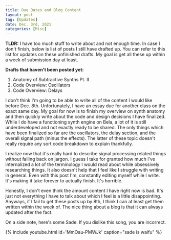 ```yaml
---
title: Due Dates and Blog Content
layout: post
tag: [Updates]
date: Dec. 3rd, 2021
categories: [Misc]
---
```


**TLDR:** I have too much stuff to write about and not enough time. In case I don't finish, below is list of posts I still have drafted up. You can refer to this list for updates on these unfinished drafts. My goal is get all these up within a week of submission day at least.

**Drafts that haven't been posted yet:**
1. Anatomy of Subtractive Synths Pt. II
2. Code Overview: Oscillators
3. Code Overview: Delays

I don't think I'm going to be able to write all of the content I would like before Dec. 8th. Unfortunately, I have an essay due for another class on the exact same day. My goal for now is to finish my overview on synth anatomy and then quickly write about the code and design decisions I have finalized. While I do have a functioning synth engine on Bela, a lot of it is still underdeveloped and not exactly ready to be shared. The only things which have been finalized so far are the oscillators, the delay section, and the overall signal path (minus the effects). The latter of these topic doesn't really require any sort code breakdown to explain thankfully.

I realize now that it's really hard to describe signal processing related things without falling back on jargon. I guess I take for granted how much I've internalized a lot of the terminology I would read about while obsessively researching things. It also doesn't help that I feel like I struggle with writing in general. Even with this post I'm, constantly editing myself while I write. It's making it take forever to actually finish. It's horrible.

Honestly, I don't even think the amount content I have right now is bad. It's just not everything I have to talk about which I feel is a little disappointing. Anyways, if I fail to get these posts up by 8th, I think I can at least get them written within the week of. The nice thing about a blog is that it can always updated after the fact.

On a side note, here's some Sade. If you dislike this song, you are incorrect.

{% include youtube.html id='MmOau-PMWJk' caption="sade is waifu" %}

